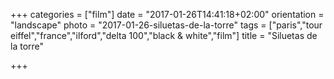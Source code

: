 +++
categories = ["film"]
date = "2017-01-26T14:41:18+02:00"
orientation = "landscape"
photo = "2017-01-26-siluetas-de-la-torre"
tags = ["paris","tour eiffel","france","ilford","delta 100","black & white","film"]
title = "Siluetas de la torre"

+++
